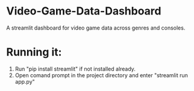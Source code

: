 # Video-Game-Data-Dashboard
A streamlit dashboard for video game data across genres and consoles.

# Running it:
1. Run "pip install streamlit" if not installed already.
2. Open comand prompt in the project directory and enter "streamlit run app.py"
